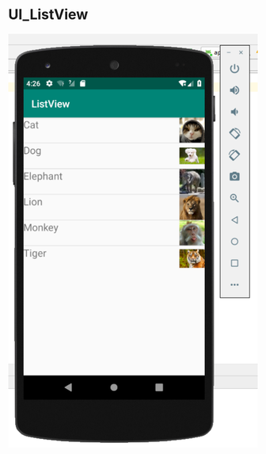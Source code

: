 # UI_ListView
![image](https://github.com/No-91/UI_ListView/blob/master/images/%E6%8D%95%E8%8E%B7.PNG)
